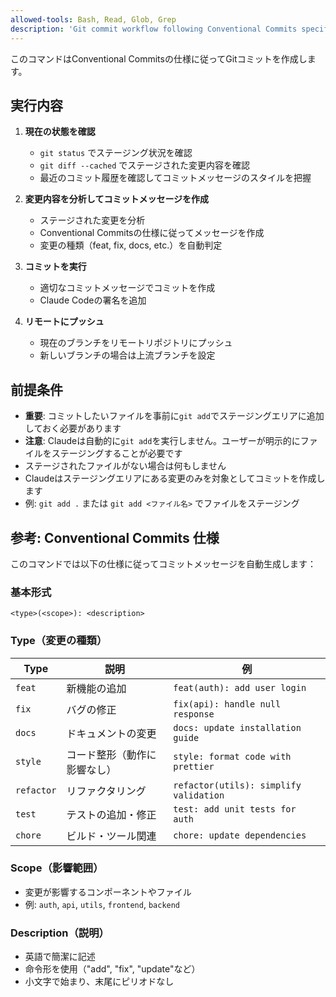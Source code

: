 ```yaml
---
allowed-tools: Bash, Read, Glob, Grep
description: 'Git commit workflow following Conventional Commits specification'
---
```


このコマンドはConventional Commitsの仕様に従ってGitコミットを作成します。

## 実行内容

1. **現在の状態を確認**
   - `git status` でステージング状況を確認
   - `git diff --cached` でステージされた変更内容を確認
   - 最近のコミット履歴を確認してコミットメッセージのスタイルを把握

2. **変更内容を分析してコミットメッセージを作成**
   - ステージされた変更を分析
   - Conventional Commitsの仕様に従ってメッセージを作成
   - 変更の種類（feat, fix, docs, etc.）を自動判定

3. **コミットを実行**
   - 適切なコミットメッセージでコミットを作成
   - Claude Codeの署名を追加

4. **リモートにプッシュ**
   - 現在のブランチをリモートリポジトリにプッシュ
   - 新しいブランチの場合は上流ブランチを設定

## 前提条件

- **重要**: コミットしたいファイルを事前に`git add`でステージングエリアに追加しておく必要があります
- **注意**: Claudeは自動的に`git add`を実行しません。ユーザーが明示的にファイルをステージングすることが必要です
- ステージされたファイルがない場合は何もしません
- Claudeはステージングエリアにある変更のみを対象としてコミットを作成します
- 例: `git add .` または `git add <ファイル名>` でファイルをステージング

## 参考: Conventional Commits 仕様

このコマンドでは以下の仕様に従ってコミットメッセージを自動生成します：

### 基本形式
```
<type>(<scope>): <description>
```

### Type（変更の種類）
| Type | 説明 | 例 |
|------|------|-----|
| `feat` | 新機能の追加 | `feat(auth): add user login`
| `fix` | バグの修正 | `fix(api): handle null response`
| `docs` | ドキュメントの変更 | `docs: update installation guide`
| `style` | コード整形（動作に影響なし） | `style: format code with prettier`
| `refactor` | リファクタリング | `refactor(utils): simplify validation`
| `test` | テストの追加・修正 | `test: add unit tests for auth`
| `chore` | ビルド・ツール関連 | `chore: update dependencies`

### Scope（影響範囲）
- 変更が影響するコンポーネントやファイル
- 例: `auth`, `api`, `utils`, `frontend`, `backend`

### Description（説明）
- 英語で簡潔に記述
- 命令形を使用（"add", "fix", "update"など）
- 小文字で始まり、末尾にピリオドなし
